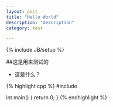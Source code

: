 ```yaml
---
layout: post
title: "Hello World"
description: "description"
category: test

---
```



{% include JB/setup %}

##这是用来测试的

* 这是什么？

{% highlight cpp %}
#include <iostream>

int main()
{
  return 0;
}
{% endhighlight %}

